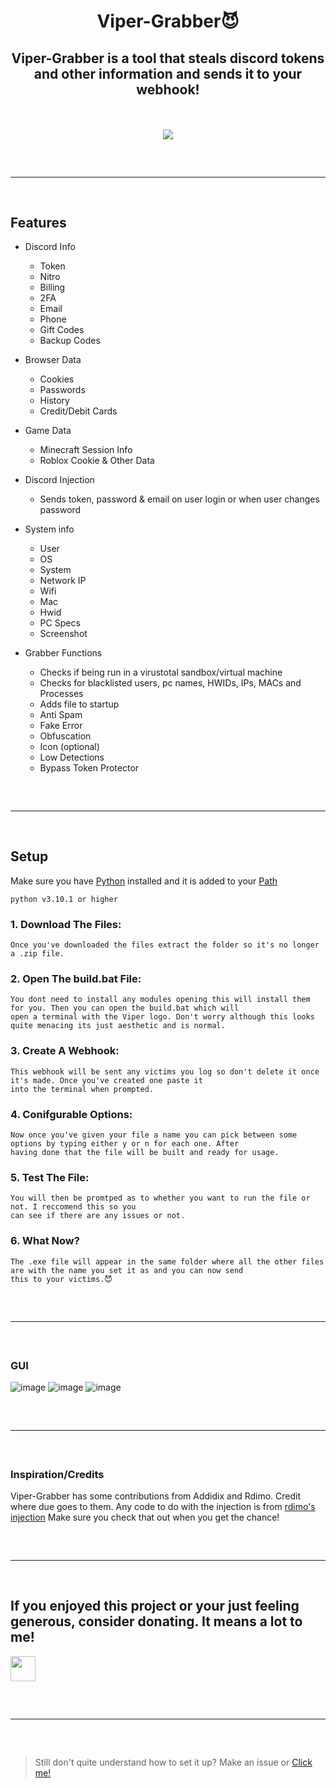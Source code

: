 <h1 align="center">
  Viper-Grabber😈
</h1>

<h2 align="center">
   Viper-Grabber is a tool that steals discord tokens and other information and sends it to your webhook!
</h2>

<div align="center">
  <br>
  <br>
  <img src="https://user-images.githubusercontent.com/99215486/175369409-b967da5b-e373-48ea-b8f5-8ed3d613df03.gif">
  <hr style="border-radius: 2%; margin-top: 60px; margin-bottom: 60px;" noshade="" size="20" width="100%">
</div>
  
## Features

- Discord Info
    - Token
    - Nitro
    - Billing
    - 2FA 
    - Email
    - Phone
    - Gift Codes
    - Backup Codes

- Browser Data
    - Cookies
    - Passwords
    - History
    - Credit/Debit Cards

- Game Data
	- Minecraft Session Info
	- Roblox Cookie & Other Data

- Discord Injection
    - Sends token, password & email on user login or when user changes password

- System info
    - User
    - OS
    - System
    - Network IP
    - Wifi
    - Mac
    - Hwid
    - PC Specs
    - Screenshot

- Grabber Functions
    - Checks if being run in a virustotal sandbox/virtual machine
    - Checks for blacklisted users, pc names, HWIDs, IPs, MACs and Processes
    - Adds file to startup
    - Anti Spam
    - Fake Error
    - Obfuscation
    - Icon (optional)
    - Low Detections
    - Bypass Token Protector
 
<hr  style="border-radius: 2%; margin-top: 60px; margin-bottom: 60px;"  noshade=""  size="20"  width="100%">

## Setup

Make sure you have [Python](https://www.python.org/downloads/) installed and it is added to your [Path](https://youtu.be/Y2q_b4ugPWk)

```sh-session
python v3.10.1 or higher
```

### 1. Download The Files:

```
Once you've downloaded the files extract the folder so it's no longer a .zip file.
```

### 2. Open The build.bat File:

```
You dont need to install any modules opening this will install them for you. Then you can open the build.bat which will
open a terminal with the Viper logo. Don't worry although this looks quite menacing its just aesthetic and is normal.
```

### 3. Create A Webhook:

```
This webhook will be sent any victims you log so don't delete it once it's made. Once you've created one paste it
into the terminal when prompted.
```

### 4. Conifgurable Options:

```
Now once you've given your file a name you can pick between some options by typing either y or n for each one. After
having done that the file will be built and ready for usage.
```

### 5. Test The File:

```
You will then be promtped as to whether you want to run the file or not. I reccomend this so you
can see if there are any issues or not.
```

### 6. What Now?

```
The .exe file will appear in the same folder where all the other files are with the name you set it as and you can now send
this to your victims.😈
```

<hr style="border-radius: 2%; margin-top: 60px; margin-bottom: 60px;" noshade="" size="20" width="100%">

### GUI

![image](https://user-images.githubusercontent.com/120605212/207727728-20aa7af5-ff86-4925-94b9-c97f3e1a0ac4.png)
![image](https://user-images.githubusercontent.com/120605212/207727830-39700fb3-4b14-4fb6-8d6a-f4cec3ddfbea.png)
![image](https://user-images.githubusercontent.com/120605212/207893073-ebf25a8b-9f98-4780-a3ac-482aa81b514a.png)



<hr style="border-radius: 2%; margin-top: 60px; margin-bottom: 60px;" noshade="" size="20" width="100%">

### Inspiration/Credits

 Viper-Grabber has some contributions from Addidix and Rdimo. Credit where due goes to them.
Any code to do with the injection is from [rdimo's injection](https://github.com/Rdimo/Discord-Injection)
Make sure you check that out when you get the chance!

<hr style="border-radius: 2%; margin-top: 60px; margin-bottom: 60px;" noshade="" size="20" width="100%">

## If you enjoyed this project or your just feeling generous, consider donating. It means a lot to me!

<a href="https://paypal.me/judeboi/"><img src="https://raw.githubusercontent.com/andreostrovsky/donate-with-paypal/master/blue.svg" height="40"></a>

<hr style="border-radius: 2%; margin-top: 60px; margin-bottom: 60px;" noshade="" size="20" width="100%">

> Still don't quite understand how to set it up? Make an issue or [Click me!](https://discord.gg/qqHM44c55h)
